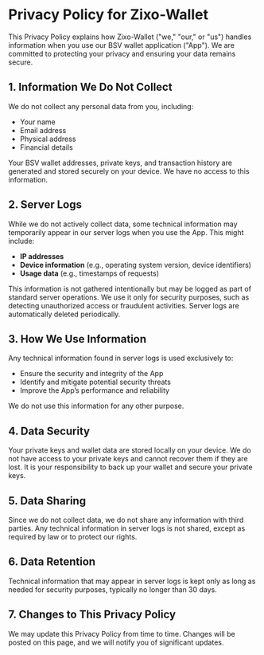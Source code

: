 # Privacy Policy for Zixo-Wallet


This Privacy Policy explains how Zixo-Wallet ("we," "our," or "us") handles information when you use our BSV wallet application ("App"). We are committed to protecting your privacy and ensuring your data remains secure.

## 1. Information We Do Not Collect

We do not collect any personal data from you, including:

- Your name
- Email address
- Physical address
- Financial details

Your BSV wallet addresses, private keys, and transaction history are generated and stored securely on your device. We have no access to this information.

## 2. Server Logs

While we do not actively collect data, some technical information may temporarily appear in our server logs when you use the App. This might include:

- **IP addresses**
- **Device information** (e.g., operating system version, device identifiers)
- **Usage data** (e.g., timestamps of requests)

This information is not gathered intentionally but may be logged as part of standard server operations. We use it only for security purposes, such as detecting unauthorized access or fraudulent activities. Server logs are automatically deleted periodically.

## 3. How We Use Information

Any technical information found in server logs is used exclusively to:

- Ensure the security and integrity of the App
- Identify and mitigate potential security threats
- Improve the App’s performance and reliability

We do not use this information for any other purpose.

## 4. Data Security

Your private keys and wallet data are stored locally on your device. We do not have access to your private keys and cannot recover them if they are lost. It is your responsibility to back up your wallet and secure your private keys.

## 5. Data Sharing

Since we do not collect data, we do not share any information with third parties. Any technical information in server logs is not shared, except as required by law or to protect our rights.

## 6. Data Retention

Technical information that may appear in server logs is kept only as long as needed for security purposes, typically no longer than 30 days.


## 7. Changes to This Privacy Policy

We may update this Privacy Policy from time to time. Changes will be posted on this page, and we will notify you of significant updates.
